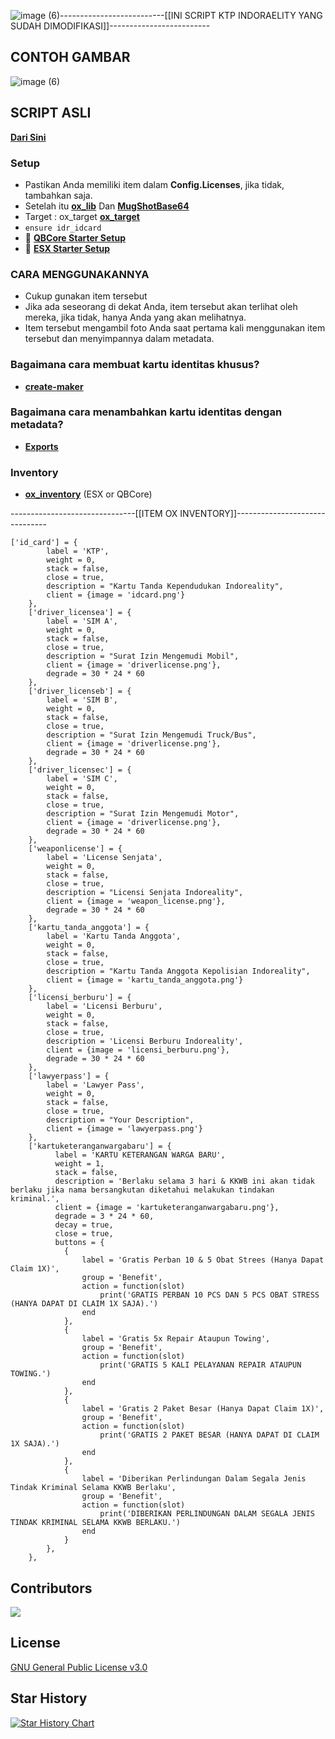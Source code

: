 ![image (6)](https://github.com/user-attachments/assets/0ac7c681-8e4c-443c-9e26-dff191787e38)--------------------------[[INI SCRIPT KTP INDORAELITY YANG SUDAH DIMODIFIKASI]]-------------------------

## CONTOH GAMBAR



![image (6)](https://github.com/user-attachments/assets/c40e717d-2a34-4e5d-a312-3db24adfde14)

## SCRIPT ASLI
**[Dari Sini](https://github.com/alp1x/um-idcard-menu)** 

### Setup
* Pastikan Anda memiliki item dalam **Config.Licenses**, jika tidak, tambahkan saja.
* Setelah itu **[ox_lib](https://github.com/overextended/ox_lib/releases)** Dan **[MugShotBase64](https://github.com/BaziForYou/MugShotBase64)** 
* Target : ox_target **[ox_target](https://github.com/overextended/ox_target)**
* `ensure idr_idcard`
* 📄 **[QBCore Starter Setup](https://alp1x.github.io/um-idcard/Starter%20Setup/qbcore)**
* 📄 **[ESX Starter Setup](https://alp1x.github.io/um-idcard/Starter%20Setup/esx)**

### CARA MENGGUNAKANNYA
* Cukup gunakan item tersebut
* Jika ada seseorang di dekat Anda, item tersebut akan terlihat oleh mereka, jika tidak, hanya Anda yang akan melihatnya.
* Item tersebut mengambil foto Anda saat pertama kali menggunakan item tersebut dan menyimpannya dalam metadata.

### Bagaimana cara membuat kartu identitas khusus?
* **[create-maker](https://alp1x.github.io/um-idcard-maker/)**

### Bagaimana cara menambahkan kartu identitas dengan metadata?
* **[Exports](https://alp1x.github.io/um-idcard/exports)**

### Inventory
* **[ox_inventory](https://github.com/overextended/ox_inventory/releases)** (ESX or QBCore)

-------------------------------[[ITEM OX INVENTORY]]-------------------------------
```
['id_card'] = {
        label = 'KTP',
        weight = 0,
        stack = false,
        close = true,
        description = "Kartu Tanda Kependudukan Indoreality",
        client = {image = 'idcard.png'}
    },
    ['driver_licensea'] = {
        label = 'SIM A',
        weight = 0,
        stack = false,
        close = true,
        description = "Surat Izin Mengemudi Mobil",
        client = {image = 'driverlicense.png'},
        degrade = 30 * 24 * 60
    },
	['driver_licenseb'] = {
        label = 'SIM B',
        weight = 0,
        stack = false,
        close = true,
        description = "Surat Izin Mengemudi Truck/Bus",
        client = {image = 'driverlicense.png'},
        degrade = 30 * 24 * 60
    },
	['driver_licensec'] = {
        label = 'SIM C',
        weight = 0,
        stack = false,
        close = true,
        description = "Surat Izin Mengemudi Motor",
        client = {image = 'driverlicense.png'},
        degrade = 30 * 24 * 60
    },
    ['weaponlicense'] = {
        label = 'License Senjata',
        weight = 0,
        stack = false,
        close = true,
        description = "Licensi Senjata Indoreality",
        client = {image = 'weapon_license.png'},
        degrade = 30 * 24 * 60
    },
    ['kartu_tanda_anggota'] = {
        label = 'Kartu Tanda Anggota',
        weight = 0,
        stack = false,
        close = true,
        description = "Kartu Tanda Anggota Kepolisian Indoreality",
        client = {image = 'kartu_tanda_anggota.png'}
    },
	['licensi_berburu'] = {
		label = 'Licensi Berburu',
		weight = 0,
		stack = false,
		close = true,
		description = 'Licensi Berburu Indoreality',
		client = {image = 'licensi_berburu.png'},
        degrade = 30 * 24 * 60
  	},
	['lawyerpass'] = {
        label = 'Lawyer Pass',
        weight = 0,
        stack = false,
        close = true,
        description = "Your Description",
        client = {image = 'lawyerpass.png'}
    },
    ['kartuketeranganwargabaru'] = {
          label = 'KARTU KETERANGAN WARGA BARU',
          weight = 1,
          stack = false,
          description = 'Berlaku selama 3 hari & KKWB ini akan tidak berlaku jika nama bersangkutan diketahui melakukan tindakan kriminal.',
          client = {image = 'kartuketeranganwargabaru.png'},
          degrade = 3 * 24 * 60,
		  decay = true,
		  close = true,
		  buttons = {
			{
				label = 'Gratis Perban 10 & 5 Obat Strees (Hanya Dapat Claim 1X)',
				group = 'Benefit',
				action = function(slot)
					print('GRATIS PERBAN 10 PCS DAN 5 PCS OBAT STRESS (HANYA DAPAT DI CLAIM 1X SAJA).')
				end
			},
			{
				label = 'Gratis 5x Repair Ataupun Towing',
				group = 'Benefit',
				action = function(slot)
					print('GRATIS 5 KALI PELAYANAN REPAIR ATAUPUN TOWING.')
				end
			},
			{
				label = 'Gratis 2 Paket Besar (Hanya Dapat Claim 1X)',
				group = 'Benefit',
				action = function(slot)
					print('GRATIS 2 PAKET BESAR (HANYA DAPAT DI CLAIM 1X SAJA).')
				end
			},
			{
				label = 'Diberikan Perlindungan Dalam Segala Jenis Tindak Kriminal Selama KKWB Berlaku',
				group = 'Benefit',
				action = function(slot)
					print('DIBERIKAN PERLINDUNGAN DALAM SEGALA JENIS TINDAK KRIMINAL SELAMA KKWB BERLAKU.')
				end
			}
		},
	},
```
## Contributors 
<a href="https://github.com/alp1x/um-idcard/graphs/contributors">
  <img src="https://contrib.rocks/image?repo=alp1x/um-idcard" />
</a>

## License
[GNU General Public License v3.0](https://choosealicense.com/licenses/gpl-3.0/)

## Star History
[![Star History Chart](https://api.star-history.com/svg?repos=alp1x/um-idcard&type=Date)](https://star-history.com/#alp1x/um-idcard&Date)
